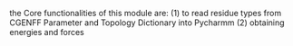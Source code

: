 the Core functionalities of this module are:
 (1) to read residue types from CGENFF Parameter and Topology Dictionary into Pycharmm
 (2) obtaining energies and forces